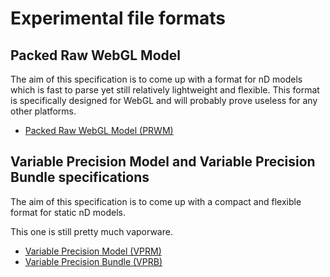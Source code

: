 # Experimental file formats

## Packed Raw WebGL Model

The aim of this specification is to come up with a format for nD models which is fast to parse yet still relatively
lightweight and flexible. This format is specifically designed for WebGL and will probably prove useless
for any other platforms.

 * [Packed Raw WebGL Model (PRWM)](https://github.com/kchapelier/experimental-file-formats/blob/master/specifications/prwm.md)

## Variable Precision Model and Variable Precision Bundle specifications

The aim of this specification is to come up with a compact and flexible format for static nD models.

This one is still pretty much vaporware.

 * [Variable Precision Model (VPRM)](https://github.com/kchapelier/experimental-file-formats/blob/master/legacy/vprm.md)
 * [Variable Precision Bundle (VPRB)](https://github.com/kchapelier/experimental-file-formats/blob/master/legacy/vprb.md)
